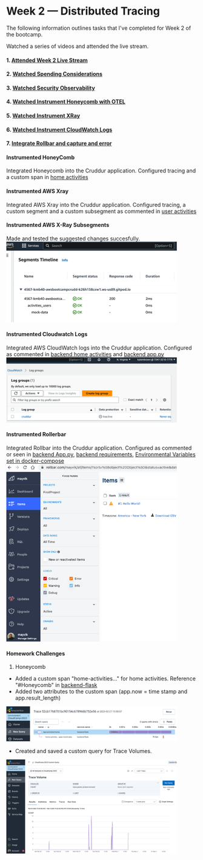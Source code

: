 # Week 2 — Distributed Tracing

The following information outlines tasks that I've completed for Week 2 of the bootcamp.

Watched a series of videos and attended the live stream.
#### 1. [Attended Week 2 Live Stream]() 
#### 2. [Watched Spending Considerations](https://www.youtube.com/watch?v=2W3KeqCjtDY)
#### 3. [Watched Security Observability](https://www.youtube.com/watch?v=bOf4ITxAcXc&list=PLBfufR7vyJJ7k25byhRXJldB5AiwgNnWv&index=31)
#### 4. [Watched Instrument Honeycomb with OTEL](https://www.youtube.com/watch?v=2GD9xCzRId4&list=PLBfufR7vyJJ7k25byhRXJldB5AiwgNnWv&index=30)
#### 5. [Watched Instrument XRay](https://www.youtube.com/watch?v=n2DTsuBrD_A&list=PLBfufR7vyJJ7k25byhRXJldB5AiwgNnWv&index=32)
#### 6. [Watched Instrument CloudWatch Logs](https://www.youtube.com/watch?v=ipdFizZjOF4&list=PLBfufR7vyJJ7k25byhRXJldB5AiwgNnWv&index=33)
#### 7. [Integrate Rollbar and capture and error](https://www.youtube.com/watch?v=xMBDAb5SEU4&list=PLBfufR7vyJJ7k25byhRXJldB5AiwgNnWv&index=35)

#### Instrumented HoneyComb
Integrated Honeycomb into the Cruddur application. Configured tracing and a custom span in [home activities](https://github.com/kmb40/aws-bootcamp-cruddur-2023/blob/week-2/backend-flask/services/home_activities.py)

#### Instrumented AWS Xray
Integrated AWS Xray into the Cruddur application. Configured tracing, a custom segment and a custom subsegment as commented in [user activities](https://github.com/kmb40/aws-bootcamp-cruddur-2023/blob/week-2/backend-flask/services/user_activities.py)

#### Instrumented AWS X-Ray Subsegments
Made and tested the suggested changes succesfully.  
<img src="/assets/xray-subsegment.png" width="450"> 

#### Instrumented Cloudwatch Logs
Integrated AWS CloudWatch logs into the Cruddur application. Configured as commented in [backend home activities](https://github.com/kmb40/aws-bootcamp-cruddur-2023/blob/week-2/backend-flask/services/home_activities.py) and [backend app.py](https://github.com/kmb40/aws-bootcamp-cruddur-2023/blob/week-2/backend-flask/services/home_activities.py)
<img src="/assets/cloudwatch-logs.png" width="450" alt="cloudwatch">

#### Instrumented Rollerbar
Integrated Rollbar into the Cruddur application. Configured as commented or seen in [backend App.py](https://github.com/kmb40/aws-bootcamp-cruddur-2023/blob/week-2/backend-flask/requirements.txt), [backend requirements](https://github.com/kmb40/aws-bootcamp-cruddur-2023/blob/week-2/backend-flask/requirements.txt), [Environmental Variables set in docker-compose](https://github.com/kmb40/aws-bootcamp-cruddur-2023/blob/week-2/docker-compose.yml)   
<img src="/assets/rollbar.png" width="450" alt="rollbar">

#### Homework Challenges
1. Honeycomb
 - Added a custom span "home-activities..." for home activities. Reference "#Honeycomb" in [backend-flask](https://github.com/kmb40/aws-bootcamp-cruddur-2023/blob/week-2/backend-flask/services/home_activities.py)  
 - Added two attributes to the custom span (app.now = time stamp and app.result_length)  
<img src="/assets/honeycomb-custom-span.png" width="450" alt="honeycomb">   
  
 - Created and saved a custom query for Trace Volumes.   
<img src="/assets/honeycomb-custom-trace.png" width="450" alt="honeycomb-custom-trace">
